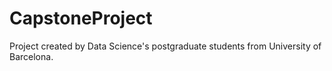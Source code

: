 # CapstoneProject
Project created by Data Science's postgraduate students from University of Barcelona.

